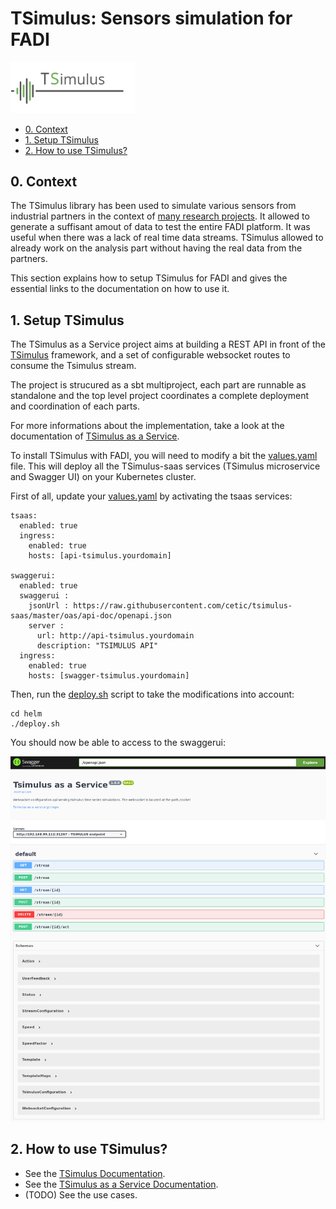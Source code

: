 TSimulus: Sensors simulation for FADI
==========

<p align="left";>
  <a href="https://tsimulus.readthedocs.io/en/latest" alt="tsimulus">
    <img src="/doc/images/logos/TSimulus-logo.png" width="200px" />
  </a>
</p>

* [0. Context](#0-context)
* [1. Setup TSimulus](#1-setup-tsimulus)
* [2. How to use TSimulus?](#2-howto-use-tsimulus)

## 0. Context

The TSimulus library has been used to simulate various sensors from industrial partners in the context of [many research projects](https://www.cetic.be/FADI). It allowed to generate a suffisant amout of data to test the entire FADI platform. It was useful when there was a lack of real time data streams. TSimulus allowed to already work on the analysis part without having the real data from the partners.

This section explains how to setup TSimulus for FADI and gives the essential links to the documentation on how to use it.

## 1. Setup TSimulus

The TSimulus as a Service project aims at building a REST API in front of the [TSimulus](https://github.com/cetic/TSimulus) framework, and a set of configurable websocket routes to consume the Tsimulus stream.

The project is strucured as a sbt multiproject, each part are runnable as standalone and the top level project coordinates a complete deployment and coordination of each parts.

For more informations about the implementation, take a look at the documentation of [TSimulus as a Service](https://github.com/cetic/tsimulus-saas).

To install TSimulus with FADI, you will need to modify a bit the [values.yaml](/helm/values.yaml) file. This will deploy all the TSimulus-saas services (TSimulus microservice and Swagger UI) on your Kubernetes cluster.

First of all, update your [values.yaml](/helm/values.yaml) by activating the tsaas services:

```
tsaas:
  enabled: true
  ingress:
    enabled: true
    hosts: [api-tsimulus.yourdomain]

swaggerui:
  enabled: true
  swaggerui :
    jsonUrl : https://raw.githubusercontent.com/cetic/tsimulus-saas/master/oas/api-doc/openapi.json
    server :
      url: http://api-tsimulus.yourdomain
      description: "TSIMULUS API"
  ingress:
    enabled: true
    hosts: [swagger-tsimulus.yourdomain]
```

Then, run the [deploy.sh](/helm/deploy.sh) script to take the modifications into account:

```
cd helm
./deploy.sh
```

You should now be able to access to the swaggerui:

![](/doc/images/installation/tsaas-swaggerui.png)

## 2. How to use TSimulus?

* See the [TSimulus Documentation](https://tsimulus.readthedocs.io/en/latest/).
* See the [TSimulus as a Service Documentation](https://github.com/cetic/tsimulus-saas).
* (TODO) See the use cases.
